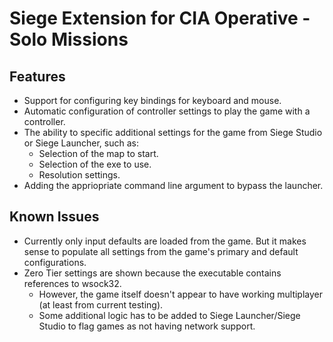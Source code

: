 # Siege Extension for CIA Operative - Solo Missions

## Features
* Support for configuring key bindings for keyboard and mouse.
* Automatic configuration of controller settings to play the game with a controller.
* The ability to specific additional settings for the game from Siege Studio or Siege Launcher, such as:
	* Selection of the map to start.
	* Selection of the exe to use.
	* Resolution settings.
* Adding the appriopriate command line argument to bypass the launcher.

## Known Issues
* Currently only input defaults are loaded from the game. But it makes sense to populate all settings from the game's primary and default configurations.
* Zero Tier settings are shown because the executable contains references to wsock32. 
	* However, the game itself doesn't appear to have working multiplayer (at least from current testing).
	* Some additional logic has to be added to Siege Launcher/Siege Studio to flag games as not having network support.